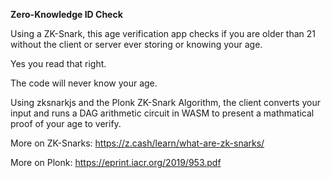 **Zero-Knowledge ID Check**

Using a ZK-Snark, this age verification app checks if you are older than 21 without the client or server ever storing or knowing your age.

Yes you read that right. 

The code will never know your age.

Using zksnarkjs and the Plonk ZK-Snark Algorithm, the client converts your input and runs a DAG arithmetic circuit in WASM to present a mathmatical proof of your age to verify.

More on ZK-Snarks: https://z.cash/learn/what-are-zk-snarks/

More on Plonk: https://eprint.iacr.org/2019/953.pdf
